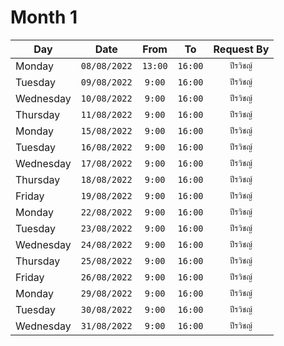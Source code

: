 # Month 1

| Day        | Date | From | To  |Request By |
| ------------- |:-------------:|:-------------:| :-------------:| :-------------:|
|  Monday |`08/08/2022`|`13:00`| `16:00` | `ปีรวิชญ์` |
|  Tuesday |`09/08/2022`|`9:00`| `16:00` | `ปีรวิชญ์` |
|  Wednesday |`10/08/2022`|`9:00`| `16:00` | `ปีรวิชญ์` |
|  Thursday |`11/08/2022`|`9:00`| `16:00` | `ปีรวิชญ์` |
|  Monday |`15/08/2022`|`9:00`| `16:00` | `ปีรวิชญ์` |
|  Tuesday |`16/08/2022`|`9:00`| `16:00` | `ปีรวิชญ์` |
|  Wednesday |`17/08/2022`|`9:00`| `16:00`| `ปีรวิชญ์` |
|  Thursday |`18/08/2022`|`9:00`| `16:00` | `ปีรวิชญ์` |
|  Friday  |`19/08/2022`|`9:00`| `16:00` | `ปีรวิชญ์` |
|  Monday |`22/08/2022`|`9:00`| `16:00` | `ปีรวิชญ์` |
|  Tuesday |`23/08/2022`|`9:00`| `16:00` | `ปีรวิชญ์` |
|  Wednesday |`24/08/2022`|`9:00`| `16:00` | `ปีรวิชญ์` |
|  Thursday |`25/08/2022`|`9:00`| `16:00` | `ปีรวิชญ์` |
|  Friday  |`26/08/2022`|`9:00`| `16:00` | `ปีรวิชญ์` |
|  Monday |`29/08/2022`|`9:00`| `16:00` | `ปีรวิชญ์` |
|  Tuesday |`30/08/2022`|`9:00`| `16:00` | `ปีรวิชญ์` |
|  Wednesday |`31/08/2022`|`9:00`| `16:00` | `ปีรวิชญ์` |


